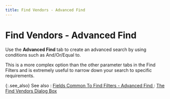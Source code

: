 ```yaml
---
title: Find Vendors - Advanced Find
---
```


# Find Vendors - Advanced Find


Use the **Advanced Find** tab to  create an advanced search by using conditions such as And/Or/Equal to.


This is a more complex option than the other parameter tabs in the Find  Filters and is extremely useful to narrow down your search to specific  requirements.


{:.see_also}
See also
: [Fields  Common To Find Filters - Advanced Find ]({{site.wwe_chm}}/advanced-options/find-function/advanced_find_wwe_find_filter.html)
: [The  Find Vendors Dialog Box]({{site.mv_baseurl}}/finding-vendors/create-new-filters/the_find_vendors_dialog_box_step_by_step.html)
